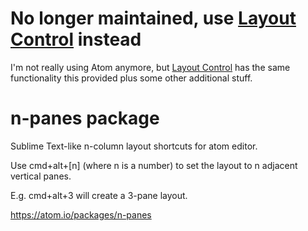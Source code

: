 # No longer maintained, use [Layout Control](https://atom.io/packages/layout-control) instead

I'm not really using Atom anymore, but [Layout Control](https://atom.io/packages/layout-control) has the same functionality this provided plus some other additional stuff.

# n-panes package

Sublime Text-like n-column layout shortcuts for atom editor.

Use cmd+alt+\[n\] (where n is a number) to set the layout to n adjacent vertical panes.

E.g. cmd+alt+3 will create a 3-pane layout.

https://atom.io/packages/n-panes
